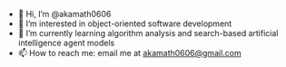 - 👋 Hi, I’m @akamath0606
- 👀 I’m interested in object-oriented software development
- 🌱 I’m currently learning algorithm analysis and search-based artificial intelligence agent models
- 📫 How to reach me: email me at akamath0606@gmail.com

<!---
akamath0606/akamath0606 is a ✨ special ✨ repository because its `README.md` (this file) appears on your GitHub profile.
You can click the Preview link to take a look at your changes.
--->
